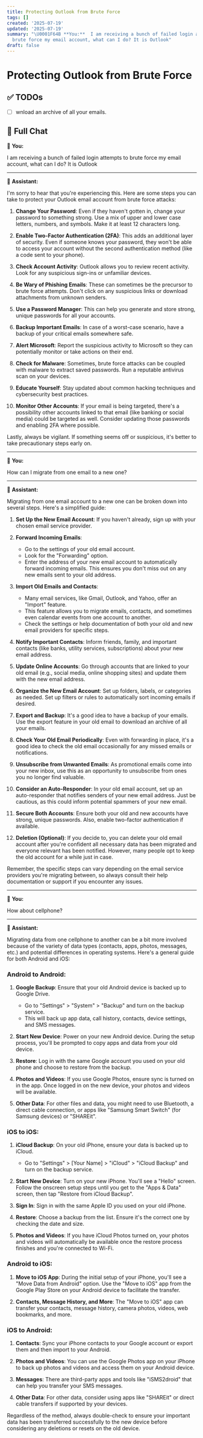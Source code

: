 ```yaml
---
title: Protecting Outlook from Brute Force
tags: []
created: '2025-07-19'
updated: '2025-07-19'
summary: "\U0001F64B **You:**  I am receiving a bunch of failed login attempts to
  brute force my email account, what can I do? It is Outlook"
draft: false
---
```


# Protecting Outlook from Brute Force

## ✅ TODOs
- [ ] wnload an archive of all your emails.

## 🧠 Full Chat

🙋 **You:**

I am receiving a bunch of failed login attempts to brute force my email account, what can I do? It is Outlook

---

🤖 **Assistant:**

I'm sorry to hear that you're experiencing this. Here are some steps you can take to protect your Outlook email account from brute force attacks:

1. **Change Your Password**: Even if they haven't gotten in, change your password to something strong. Use a mix of upper and lower case letters, numbers, and symbols. Make it at least 12 characters long.

2. **Enable Two-Factor Authentication (2FA)**: This adds an additional layer of security. Even if someone knows your password, they won't be able to access your account without the second authentication method (like a code sent to your phone).

3. **Check Account Activity**: Outlook allows you to review recent activity. Look for any suspicious sign-ins or unfamiliar devices.

4. **Be Wary of Phishing Emails**: These can sometimes be the precursor to brute force attempts. Don't click on any suspicious links or download attachments from unknown senders.

5. **Use a Password Manager**: This can help you generate and store strong, unique passwords for all your accounts.

6. **Backup Important Emails**: In case of a worst-case scenario, have a backup of your critical emails somewhere safe.

7. **Alert Microsoft**: Report the suspicious activity to Microsoft so they can potentially monitor or take actions on their end.

8. **Check for Malware**: Sometimes, brute force attacks can be coupled with malware to extract saved passwords. Run a reputable antivirus scan on your devices.

9. **Educate Yourself**: Stay updated about common hacking techniques and cybersecurity best practices.

10. **Monitor Other Accounts**: If your email is being targeted, there's a possibility other accounts linked to that email (like banking or social media) could be targeted as well. Consider updating those passwords and enabling 2FA where possible.

Lastly, always be vigilant. If something seems off or suspicious, it's better to take precautionary steps early on.

---

🙋 **You:**

How can I migrate from one email to a new one?

---

🤖 **Assistant:**

Migrating from one email account to a new one can be broken down into several steps. Here's a simplified guide:

1. **Set Up the New Email Account**: If you haven't already, sign up with your chosen email service provider.

2. **Forward Incoming Emails**:
   - Go to the settings of your old email account.
   - Look for the "Forwarding" option.
   - Enter the address of your new email account to automatically forward incoming emails. This ensures you don't miss out on any new emails sent to your old address.

3. **Import Old Emails and Contacts**:
   - Many email services, like Gmail, Outlook, and Yahoo, offer an "Import" feature.
   - This feature allows you to migrate emails, contacts, and sometimes even calendar events from one account to another.
   - Check the settings or help documentation of both your old and new email providers for specific steps.

4. **Notify Important Contacts**: Inform friends, family, and important contacts (like banks, utility services, subscriptions) about your new email address. 

5. **Update Online Accounts**: Go through accounts that are linked to your old email (e.g., social media, online shopping sites) and update them with the new email address.

6. **Organize the New Email Account**: Set up folders, labels, or categories as needed. Set up filters or rules to automatically sort incoming emails if desired.

7. **Export and Backup**: It's a good idea to have a backup of your emails. Use the export feature in your old email to download an archive of all your emails.

8. **Check Your Old Email Periodically**: Even with forwarding in place, it's a good idea to check the old email occasionally for any missed emails or notifications.

9. **Unsubscribe from Unwanted Emails**: As promotional emails come into your new inbox, use this as an opportunity to unsubscribe from ones you no longer find valuable.

10. **Consider an Auto-Responder**: In your old email account, set up an auto-responder that notifies senders of your new email address. Just be cautious, as this could inform potential spammers of your new email.

11. **Secure Both Accounts**: Ensure both your old and new accounts have strong, unique passwords. Also, enable two-factor authentication if available.

12. **Deletion (Optional)**: If you decide to, you can delete your old email account after you're confident all necessary data has been migrated and everyone relevant has been notified. However, many people opt to keep the old account for a while just in case.

Remember, the specific steps can vary depending on the email service providers you're migrating between, so always consult their help documentation or support if you encounter any issues.

---

🙋 **You:**

How about cellphone?

---

🤖 **Assistant:**

Migrating data from one cellphone to another can be a bit more involved because of the variety of data types (contacts, apps, photos, messages, etc.) and potential differences in operating systems. Here's a general guide for both Android and iOS:

### Android to Android:

1. **Google Backup**: Ensure that your old Android device is backed up to Google Drive. 
    - Go to "Settings" > "System" > "Backup" and turn on the backup service.
    - This will back up app data, call history, contacts, device settings, and SMS messages.

2. **Start New Device**: Power on your new Android device. During the setup process, you'll be prompted to copy apps and data from your old device.
  
3. **Restore**: Log in with the same Google account you used on your old phone and choose to restore from the backup.

4. **Photos and Videos**: If you use Google Photos, ensure sync is turned on in the app. Once logged in on the new device, your photos and videos will be available.

5. **Other Data**: For other files and data, you might need to use Bluetooth, a direct cable connection, or apps like "Samsung Smart Switch" (for Samsung devices) or "SHAREit".

### iOS to iOS:

1. **iCloud Backup**: On your old iPhone, ensure your data is backed up to iCloud.
    - Go to "Settings" > [Your Name] > "iCloud" > "iCloud Backup" and turn on the backup service.
  
2. **Start New Device**: Turn on your new iPhone. You'll see a "Hello" screen. Follow the onscreen setup steps until you get to the "Apps & Data" screen, then tap "Restore from iCloud Backup".

3. **Sign In**: Sign in with the same Apple ID you used on your old iPhone.

4. **Restore**: Choose a backup from the list. Ensure it's the correct one by checking the date and size.

5. **Photos and Videos**: If you have iCloud Photos turned on, your photos and videos will automatically be available once the restore process finishes and you're connected to Wi-Fi.

### Android to iOS:

1. **Move to iOS App**: During the initial setup of your iPhone, you'll see a "Move Data from Android" option. Use the "Move to iOS" app from the Google Play Store on your Android device to facilitate the transfer.

2. **Contacts, Message History, and More**: The "Move to iOS" app can transfer your contacts, message history, camera photos, videos, web bookmarks, and more.

### iOS to Android:

1. **Contacts**: Sync your iPhone contacts to your Google account or export them and then import to your Android.

2. **Photos and Videos**: You can use the Google Photos app on your iPhone to back up photos and videos and access them on your Android device.

3. **Messages**: There are third-party apps and tools like "iSMS2droid" that can help you transfer your SMS messages.

4. **Other Data**: For other data, consider using apps like "SHAREit" or direct cable transfers if supported by your devices.

Regardless of the method, always double-check to ensure your important data has been transferred successfully to the new device before considering any deletions or resets on the old device.